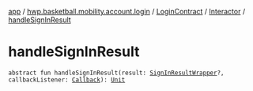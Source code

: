 [app](../../../index.md) / [hwp.basketball.mobility.account.login](../../index.md) / [LoginContract](../index.md) / [Interactor](index.md) / [handleSignInResult](.)

# handleSignInResult

`abstract fun handleSignInResult(result: `[`SignInResultWrapper`](../../../hwp.basketball.mobility.account.login.google.signin/-sign-in-result-wrapper/index.md)`?, callbackListener: `[`Callback`](-callback/index.md)`): `[`Unit`](https://kotlinlang.org/api/latest/jvm/stdlib/kotlin/-unit/index.html)